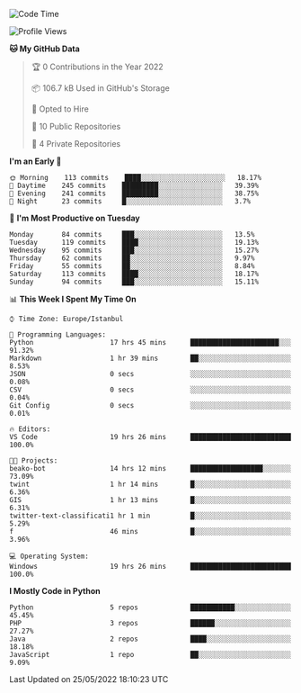 <!--START_SECTION:waka-->
![Code Time](http://img.shields.io/badge/Code%20Time-236%20hrs%2040%20mins-blue)

![Profile Views](http://img.shields.io/badge/Profile%20Views-3-blue)

**🐱 My GitHub Data** 

> 🏆 0 Contributions in the Year 2022
 > 
> 📦 106.7 kB Used in GitHub's Storage 
 > 
> 💼 Opted to Hire
 > 
> 📜 10 Public Repositories 
 > 
> 🔑 4 Private Repositories  
 > 
**I'm an Early 🐤** 

```text
🌞 Morning    113 commits    ████░░░░░░░░░░░░░░░░░░░░░   18.17% 
🌆 Daytime    245 commits    █████████░░░░░░░░░░░░░░░░   39.39% 
🌃 Evening    241 commits    █████████░░░░░░░░░░░░░░░░   38.75% 
🌙 Night      23 commits     █░░░░░░░░░░░░░░░░░░░░░░░░   3.7%

```
📅 **I'm Most Productive on Tuesday** 

```text
Monday       84 commits     ███░░░░░░░░░░░░░░░░░░░░░░   13.5% 
Tuesday      119 commits    ████░░░░░░░░░░░░░░░░░░░░░   19.13% 
Wednesday    95 commits     ███░░░░░░░░░░░░░░░░░░░░░░   15.27% 
Thursday     62 commits     ██░░░░░░░░░░░░░░░░░░░░░░░   9.97% 
Friday       55 commits     ██░░░░░░░░░░░░░░░░░░░░░░░   8.84% 
Saturday     113 commits    ████░░░░░░░░░░░░░░░░░░░░░   18.17% 
Sunday       94 commits     ███░░░░░░░░░░░░░░░░░░░░░░   15.11%

```


📊 **This Week I Spent My Time On** 

```text
⌚︎ Time Zone: Europe/Istanbul

💬 Programming Languages: 
Python                   17 hrs 45 mins      ██████████████████████░░░   91.32% 
Markdown                 1 hr 39 mins        ██░░░░░░░░░░░░░░░░░░░░░░░   8.53% 
JSON                     0 secs              ░░░░░░░░░░░░░░░░░░░░░░░░░   0.08% 
CSV                      0 secs              ░░░░░░░░░░░░░░░░░░░░░░░░░   0.04% 
Git Config               0 secs              ░░░░░░░░░░░░░░░░░░░░░░░░░   0.01%

🔥 Editors: 
VS Code                  19 hrs 26 mins      █████████████████████████   100.0%

🐱‍💻 Projects: 
beako-bot                14 hrs 12 mins      ██████████████████░░░░░░░   73.09% 
twint                    1 hr 14 mins        █░░░░░░░░░░░░░░░░░░░░░░░░   6.36% 
GIS                      1 hr 13 mins        █░░░░░░░░░░░░░░░░░░░░░░░░   6.31% 
twitter-text-classificati1 hr 1 min          █░░░░░░░░░░░░░░░░░░░░░░░░   5.29% 
f                        46 mins             █░░░░░░░░░░░░░░░░░░░░░░░░   3.96%

💻 Operating System: 
Windows                  19 hrs 26 mins      █████████████████████████   100.0%

```

**I Mostly Code in Python** 

```text
Python                   5 repos             ███████████░░░░░░░░░░░░░░   45.45% 
PHP                      3 repos             ██████░░░░░░░░░░░░░░░░░░░   27.27% 
Java                     2 repos             ████░░░░░░░░░░░░░░░░░░░░░   18.18% 
JavaScript               1 repo              ██░░░░░░░░░░░░░░░░░░░░░░░   9.09%

```



 Last Updated on 25/05/2022 18:10:23 UTC
<!--END_SECTION:waka-->

<!--
**3nws/3nws** is a ✨ _special_ ✨ repository because its `README.md` (this file) appears on your GitHub profile.

Here are some ideas to get you started:

- 🔭 I’m currently working on ...
- 🌱 I’m currently learning ...
- 👯 I’m looking to collaborate on ...
- 🤔 I’m looking for help with ...
- 💬 Ask me about ...
- 📫 How to reach me: ...
- 😄 Pronouns: ...
- ⚡ Fun fact: ...
-->
